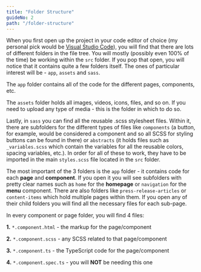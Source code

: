 ```yaml
---
title: "Folder Structure"
guideNo: 2
path: "/folder-structure"
---
```


When you first open up the project in your code editor of choice (my personal pick would be [Visual Studio Code](https://code.visualstudio.com/download)), you will find that there are lots of different folders in the file tree. You will mostly (possibly even 100% of the time) be working within the `src` folder. If you pop that open, you will notice that it contains quite a few folders itself. The ones of particular interest will be - `app`, `assets` and `sass`.

The `app` folder contains all of the code for the different pages, components, etc.

The `assets` folder holds all images, videos, icons, files, and so on. If you need to upload any type of media - this is the folder in which to do so.

Lastly, in `sass` you can find all the reusable .scss stylesheet files. Within it, there are subfolders for the different types of files like `components` (a button, for example, would be considered a component and so all SCSS for styling buttons can be found in there) or `abstracts` (it holds files such as `_variables.scss` which contain the variables for all the reusable colors, spacing variables, etc.). In order for all of these to work, they have to be imported in the main `styles.scss` file located in the `src` folder.

The most important of the 3 folders is the `app` folder - it contains code for each **page** and **component**. If you open it you will see subfolders with pretty clear names such as `home` for the **homepage** or `navigation` for the **menu** component. There are also folders like `press-release-articles` or `content-items` which hold multiple pages within them. If you open any of their child folders you will find all the necessary files for each sub-page.

In every component or page folder, you will find 4 files:

**1.** `*.component.html` - the markup for the page/component

**2.** `*.component.scss` - any SCSS related to that page/component

**3.** `*.component.ts` - the TypeScript code for the page/component

**4.** `*.component.spec.ts` - you will **NOT** be needing this one
